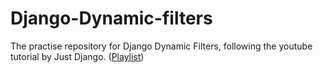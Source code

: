 # Django-Dynamic-filters

The practise repository for Django Dynamic Filters, 
    following the youtube tutorial by Just Django. ([Playlist](https://www.youtube.com/watch?v=-X1KMCM_uts&list=PLLRM7ROnmA9EGO3TOlWLgrc46EhTgj1Ih))
